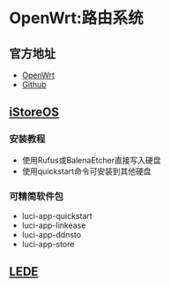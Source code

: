 # OpenWrt:路由系统
## 官方地址
- [OpenWrt](https://openwrt.org/)
- [Github](https://github.com/openwrt/openwrt)

## [iStoreOS](https://www.istoreos.com/)
### 安装教程
* 使用Rufus或BalenaEtcher直接写入硬盘
* 使用quickstart命令可安装到其他硬盘
### 可精简软件包
* luci-app-quickstart
* luci-app-linkease
* luci-app-ddnsto
* luci-app-store

## [LEDE](https://github.com/coolsnowwolf/lede)